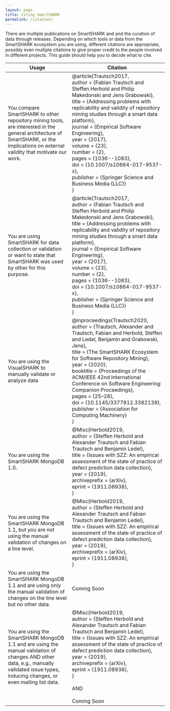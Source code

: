 ```yaml
---
layout: page
title: Citing SmartSHARK
permalink: /citation/
---
```


There are multiple publications on SmartSHARK and and the curation of data through releases. Depending on which tools or data from the SmartSHARK ecosystem you are using, different citations are appropriate, possibly even multiple citations to give proper credit to the people involved in different projects. This guide should help you to decide what to cite. 

| Usage | Citation |
|-------|----------|
| You compare SmartSHARK to other repository mining tools, are interested in the general architecture of SmartSHARK, or the implications on external validity that motivate our work. | @article{Trautsch2017,<br>author = {Fabian Trautsch and Steffen Herbold and Philip Makedonski and Jens Grabowski},<br>title = {Addressing problems with replicability and validity of repository mining studies through a smart data platform},<br>journal = {Empirical Software Engineering},<br>year = {2017},<br>volume = {23},<br>number = {2},<br>pages = {1036--1083},<br>doi = {10.1007/s10664-017-9537-x},<br>publisher = {Springer Science and Business Media {LLC}}<br>} |
| You are using SmartSHARK for data collection or validation or want to state that SmartSHARK was used by other for this purpose. | @article{Trautsch2017,<br>author = {Fabian Trautsch and Steffen Herbold and Philip Makedonski and Jens Grabowski},<br>title = {Addressing problems with replicability and validity of repository mining studies through a smart data platform},<br>journal = {Empirical Software Engineering},<br>year = {2017},<br>volume = {23},<br>number = {2},<br>pages = {1036--1083},<br>doi = {10.1007/s10664-017-9537-x},<br>publisher = {Springer Science and Business Media {LLC}}<br>} |
| You are using the VisualSHARK to manually validate or analyze data | @inproceedings{Trautsch2020,<br>author = {Trautsch, Alexander and Trautsch, Fabian and Herbold, Steffen and Ledel, Benjamin and Grabowski, Jens},<br>title = {The SmartSHARK Ecosystem for Software Repository Mining},<br>year = {2020},<br>booktitle = {Proceedings of the ACM/IEEE 42nd International Conference on Software Engineering: Companion Proceedings},<br>pages = {25–28},<br>doi = {10.1145/3377812.3382139},<br>publisher = {Association for Computing Machinery}<br>} |
| You are using the SmartSHARK MongoDB 1.0. | @Misc{Herbold2019,<br>author = {Steffen Herbold and Alexander Trautsch and Fabian Trautsch and Benjamin Ledel},<br>title = {Issues with SZZ: An empirical assessment of the state of practice of defect prediction data collection},<br>year = {2019},<br>archiveprefix = {arXiv},<br>eprint = {1911.08938},<br>} |
| You are using the SmartSHARK MongoDB 1.1, but you are not using the manual validation of changes on a line level. | @Misc{Herbold2019,<br>author = {Steffen Herbold and Alexander Trautsch and Fabian Trautsch and Benjamin Ledel},<br>title = {Issues with SZZ: An empirical assessment of the state of practice of defect prediction data collection},<br>year = {2019},<br>archiveprefix = {arXiv},<br>eprint = {1911.08938},<br>} |
| You are using the SmartSHARK MongoDB 1.1 and are using only the manual validation of changes on the line level but no other data. | Coming Soon |
| You are using the SmartSHARK MongoDB 1.1 and are using the manual validation of changes AND other data, e.g., manually validated issue types, inducing changes, or even mailing list data. | @Misc{Herbold2019,<br>author = {Steffen Herbold and Alexander Trautsch and Fabian Trautsch and Benjamin Ledel},<br>title = {Issues with SZZ: An empirical assessment of the state of practice of defect prediction data collection},<br>year = {2019},<br>archiveprefix = {arXiv},<br>eprint = {1911.08938},<br>}<br><br>AND<br><br>Coming Soon |


